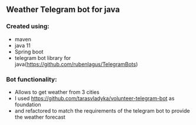 ## Weather Telegram bot for java

### Created using:
- maven
- java 11
- Spring boot
- telegram bot library for java(https://github.com/rubenlagus/TelegramBots)

### Bot functionality:
- Allows to get weather from 3 cities
- I used  https://github.com/tarasvladyka/volunteer-telegram-bot as foundation 
- and refactored to match the requirements of the telegram bot to provide the weather forecast

